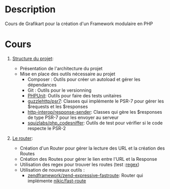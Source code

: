 # Description

Cours de Grafikart pour la création d'un Framework modulaire en PHP

# Cours

1. [Structure du projet](https://youtu.be/WHjx-MfgaFo):

    * Présentation de l'architecture du projet
    * Mise en place des outils nécessaire au projet  
        * Composer : Outils pour créer un autoload et gérer les dépendances
        * Git : Outils pour le versionning
        * [PHPUnit](https://packagist.org/packages/phpunit/phpunit): Outils pour faire des tests unitaires
        * [guzzlehttp/psr7](https://packagist.org/packages/guzzlehttp/psr7): Classes qui implémente le PSR-7 pour gérer les $requests et les $responses
        * [http-interop/response-sender](https://packagist.org/packages/http-interop/response-sender): Classes qui gère les $responses de type PSR-7 pour les envoyer au serveur
        * [squizlabs/php_codesniffer](https://packagist.org/packages/squizlabs/php_codesniffer): Outils de test pour vérifier si le code respecte le PSR-2

2. [Le router](https://youtu.be/-iW6lo6wq1Y):

    * Création d'un Router pour gérer la lecture des URL et la création des Routes
    * Création des Routes pour gérer le lien entre l'URL et la Response
    * Utilisation des regex pour trouver les routes (test :[regex](https://regex101.com/))
    * Utilisation de nouveaux outils :
        * [zendframework/zend-expressive-fastroute](https://packagist.org/packages/zendframework/zend-expressive-fastroute): Router qui implémente [nikic/fast-route](https://packagist.org/packages/nikic/fast-route)